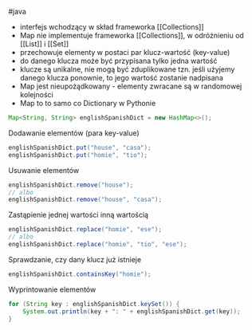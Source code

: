 #java 

- interfejs wchodzący w skład frameworka [[Collections]]
- Map nie implementuje frameworka [[Collections]], w odróżnieniu od [[List]] i [[Set]] 
- przechowuje elementy w postaci par klucz-wartość (key-value)
- do danego klucza może być przypisana tylko jedna wartość
- klucze są unikalne, nie mogą być zduplikowane tzn. jeśli użyjemy danego klucza ponownie, to jego wartość zostanie nadpisana
- Map jest nieupożądkowany - elementy zwracane są w randomowej kolejności
- Map to to samo co Dictionary w Pythonie

```java
Map<String, String> englishSpanishDict = new HashMap<>();
```

Dodawanie elementów (para key-value)
```java
englishSpanishDict.put("house", "casa");
englishSpanishDict.put("homie", "tio");
```

Usuwanie elementów
```java
englishSpanishDict.remove("house");
// albo
englishSpanishDict.remove("house", "casa");
```

Zastąpienie jednej wartości inną wartością
```java
englishSpanishDict.replace("homie", "ese");
// albo
englishSpanishDict.replace("homie", "tio", "ese");
```

Sprawdzanie, czy dany klucz już istnieje
```java
englishSpanishDict.containsKey("homie");
```

Wyprintowanie elementów
```java
for (String key : englishSpanishDict.keySet()) {  
    System.out.println(key + ": " + englishSpanishDict.get(key));  
}
```

